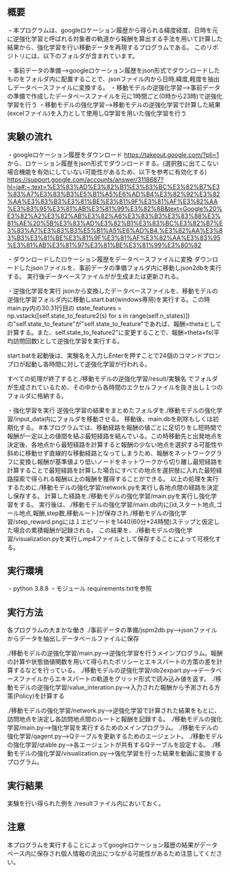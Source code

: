 ## 概要

・本プログラムは、googleロケーション履歴から得られる緯度経度、日時を元に逆強化学習と呼ばれる対象者の軌道から報酬を算出する手法を用いて計算した結果から、強化学習を行い移動データを再現するプログラムである。
このリポジトリには、以下のフォルダが含まれています。

・事前データの準備-->googleロケーション履歴をjson形式でダウンロードしたものをフォルダ内に配置することで、jsonファイル内から日時,緯度,軽度を抽出しデータベースファイルに変換する。
・移動モデルの逆強化学習-->事前データの準備で作成したデータベースファイルを元に1時間ごと(0時から23時)で逆強化学習を行う
・移動モデルの強化学習-->移動モデルの逆強化学習で計算した結果(excelファイル)を入力として使用しQ学習を用いた強化学習を行う

## 実験の流れ

・googleロケーション履歴をダウンロード
    https://takeout.google.com/?pli=1
    から、ロケーション履歴をjson形式でダウンロードする。(選択肢に出てこない場合機能を有効にしていない可能性があるため、以下を参考に有効化する)
    https://support.google.com/accounts/answer/3118687?hl=ja#:~:text=%E3%83%AD%E3%82%B1%E3%83%BC%E3%82%B7%E3%83%A7%E3%83%B3%E5%B1%A5%E6%AD%B4%E3%82%92%E3%82%AA%E3%83%B3%E3%81%BE%E3%81%9F%E3%81%AF%E3%82%AA%E3%83%95%E3%81%AB%E3%81%99%E3%82%8B&text=Google%20%E3%82%A2%E3%82%AB%E3%82%A6%E3%83%B3%E3%83%88%E3%81%AE%20%5B%E3%83%AD%E3%82%B1%E3%83%BC%E3%82%B7%E3%83%A7%E3%83%B3%E5%B1%A5%E6%AD%B4,%E3%82%AA%E3%83%B3%E3%81%BE%E3%81%9F%E3%81%AF%E3%82%AA%E3%83%95%E3%81%AB%E3%81%97%E3%81%BE%E3%81%99%E3%80%82

・ダウンロードしたロケーション履歴をデータベースファイルに変換
  ダウンロードしたjsonファイルを、事前データの準備フォルダ内に移動しjson2dbを実行する。
  実行後データベースファイルがが生成または更新される。

・逆強化学習を実行
  jsonから変換したデータベースファイルを、移動モデルの逆強化学習フォルダ内に移動しstart.bat(windows専用)を実行する。この時main.py内の30.31行目の
        state_features = np.vstack([self.state_to_feature2(s)
                                   for s in range(self.n_states)])
  の"self.state_to_feature"が"self.state_to_feature"であれば、報酬=thetaとして計算する。また、self.state_to_feature2"に変更することで、報酬=theta×fs(平均訪問回数)として逆強化学習を実行する。
  
  start.batを起動後は、実験名を入力しEnterを押すことで24個のコマンドプロンプロが起動し各時間に対して逆強化学習が行われる。

  すべての処理が終了すると./移動モデルの逆強化学習/result/実験名 でフォルダが生成されているため、その中から各時間のエクセルファイルを抜き出し１つのフォルダに格納する。

・強化学習を実行
  逆強化学習の結果をまとめたフォルダを./移動モデルの強化学習/input_data内にフォルダを移動させる。
  移動後、main.dbを削除もしくは初期化する。
  #本プログラムでは、移動経路を報酬の値ごとに足切りをし短時間で報酬が一定以上の値間を結ぶ最短経路を結んでいる。この時移動先と出発地点を決定後、各地点から最短経路を計算すると報酬の少ない地点を選択する可能性や斜めに移動せず直線的な移動経路となってしまうため、報酬をネットワークグラフに変換し報酬が基準値より低いノードをネットワークから切り離し最短経路を計算することで最短経路を計算した場合にすべての地点を選択肢に入れた最短経路探索で得られる報酬以上の報酬を獲得することができる。
  以上の処理を実行するために./移動モデルの強化学習/network.pyを実行し各地点間の経路を決定し保存する。
  計算した経路を./移動モデルの強化学習/main.pyを実行し強化学習をする。
  実行後は、./移動モデルの強化学習/main.db内に[id,スタート地点,ゴール地点,報酬,step数,移動ルート]が保存され./移動モデルの強化学習/step_reward.pngには１エピソードを1440(60分*24時間)ステップと仮定した場合の累積報酬が記録される。
  この結果を、./移動モデルの強化学習/visualization.pyを実行しmp4ファイルとして保存することによって可視化する。


## 実行環境
・python 3.8.8
・モジュール  requirements.txtを参照

## 実行方法

各プログラムの大まかな働き
./事前データの準備/jspm2db.py-->jsonファイルからデータを抽出しデータベールファイルに保存

./移動モデルの逆強化学習/main.py-->逆強化学習を行うメインプログラム。報酬の計算や状態価値関数を用いて得られたポリシーとエキスパートの方策の差を計算するなどを行っている。
./移動モデルの逆強化学習/db2expart.py-->データベースファイルからエキスパートの軌道をグリッド形式で読み込み値を返す。
./移動モデルの逆強化学習/value_interation.py-->入力された報酬から予測される方策(Policy)を計算する

./移動モデルの強化学習/network.py-->逆強化学習で計算された結果をもとに、訪問地点を決定し各訪問地点間のルートと報酬を記録する。
./移動モデルの強化学習/main.py-->強化学習を実行するためのメインプログラム。
./移動モデルの強化学習/qagent.py-->Qテーブルを更新するためのエージェント。
./移動モデルの強化学習/qtable.py-->各エージェントが共有するQテーブルを設定する。
./移動モデルの強化学習/visualization.py-->強化学習を行った結果を動画に変換するプログラム。

## 実行結果
実験を行い得られた例を./resultファイル内においておく。

## 注意
本プログラムを実行することによってgoogleロケーション履歴の結果がデータベース内に保存され個人情報の流出につながる可能性があるため注意してください。